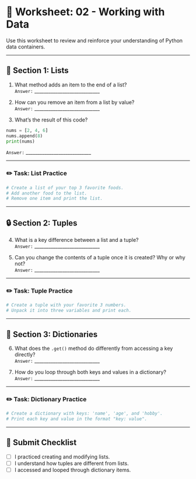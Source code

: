 # 📝 Worksheet: 02 - Working with Data

Use this worksheet to review and reinforce your understanding of Python data containers.

---

## 🧠 Section 1: Lists

1. What method adds an item to the end of a list?  
   `Answer:` ____________________________

2. How can you remove an item from a list by value?  
   `Answer:` ____________________________

3. What’s the result of this code?

```python
nums = [2, 4, 6]
nums.append(8)
print(nums)
```

   `Answer:` ____________________________

---

### ✏️ Task: List Practice

```python
# Create a list of your top 3 favorite foods.
# Add another food to the list.
# Remove one item and print the list.
```

---

## 🔒 Section 2: Tuples

4. What is a key difference between a list and a tuple?  
   `Answer:` ____________________________

5. Can you change the contents of a tuple once it is created? Why or why not?  
   `Answer:` ____________________________

---

### ✏️ Task: Tuple Practice

```python
# Create a tuple with your favorite 3 numbers.
# Unpack it into three variables and print each.
```

---

## 🔑 Section 3: Dictionaries

6. What does the `.get()` method do differently from accessing a key directly?  
   `Answer:` ____________________________

7. How do you loop through both keys and values in a dictionary?  
   `Answer:` ____________________________

---

### ✏️ Task: Dictionary Practice

```python
# Create a dictionary with keys: 'name', 'age', and 'hobby'.
# Print each key and value in the format "key: value".
```

---

## 🧾 Submit Checklist

- [ ] I practiced creating and modifying lists.
- [ ] I understand how tuples are different from lists.
- [ ] I accessed and looped through dictionary items.